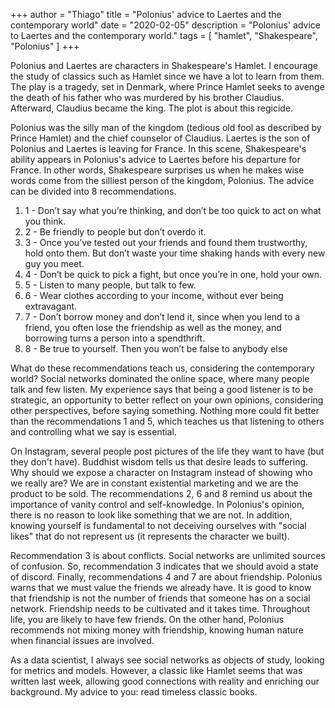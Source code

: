 +++
author = "Thiago"
title = "Polonius' advice to Laertes and the contemporary world"
date = "2020-02-05"
description = "Polonius' advice to Laertes and the contemporary world."
tags = [
    "hamlet", "Shakespeare", "Polonius"
]
+++

Polonius and Laertes are characters in Shakespeare's Hamlet. I encourage the study of classics such as Hamlet since we have a lot to learn from them. The play is a tragedy, set in Denmark, where Prince Hamlet seeks to avenge the death of his father who was murdered by his brother Claudius. Afterward, Claudius became the king. The plot is about this regicide.

Polonius was the silly man of the kingdom (tedious old fool as described by Prince Hamlet)  and the chief counselor of Claudius. Laertes is the son of Polonius and Laertes is leaving for France. In this scene, Shakespeare's ability appears in Polonius's advice to Laertes before his departure for France. In other words, Shakespeare surprises us when he makes wise words come from the silliest person of the kingdom, Polonius. The advice can be divided into 8 recommendations.

1. 1 - Don’t say what you’re thinking, and don’t be too quick to act on what you think.
2. 2 - Be friendly to people but don’t overdo it.
3. 3 - Once you’ve tested out your friends and found them trustworthy, hold onto them. But don’t waste your time shaking hands with every new guy you meet.
4. 4 - Don’t be quick to pick a fight, but once you’re in one, hold your own.
5. 5 - Listen to many people, but talk to few.
6. 6 - Wear clothes according to your income, without ever being extravagant.
7. 7 - Don’t borrow money and don’t lend it, since when you lend to a friend, you often lose the friendship as well as the money, and borrowing turns a person into a spendthrift.
8. 8 - Be true to yourself. Then you won’t be false to anybody else


What do these recommendations teach us, considering the contemporary world? Social networks dominated the online space, where many people talk and few listen. My experience says that being a good listener is to be strategic, an opportunity to better reflect on your own opinions, considering other perspectives, before saying something. Nothing more could fit better than the recommendations 1 and 5, which teaches us that listening to others and controlling what we say is essential.

On Instagram, several people post pictures of the life they want to have (but they don't have). Buddhist wisdom tells us that desire leads to suffering. Why should we expose a character on Instagram instead of showing who we really are? We are in constant existential marketing and we are the product to be sold. The recommendations 2, 6 and 8 remind us about the importance of vanity control and self-knowledge. In Polonius's opinion, there is no reason to look like something that we are not. In addition,  knowing yourself is fundamental to not deceiving ourselves with "social likes" that do not represent us (it represents the character we built).

Recommendation 3 is about conflicts. Social networks are unlimited sources of confusion. So, recommendation 3 indicates that we should avoid a state of discord. Finally, recommendations 4 and 7 are about friendship. Polonius warns that we must value the friends we already have. It is good to know that friendship is not the number of friends that someone has on a social network. Friendship needs to be cultivated and it takes time. Throughout life, you are likely to have few friends. On the other hand, Polonius recommends not mixing money with friendship, knowing human nature when financial issues are involved.

As a data scientist, I always see social networks as objects of study, looking for metrics and models. However, a classic like Hamlet seems that was written last week, allowing good connections with reality and enriching our background. My advice to you: read timeless classic books.
